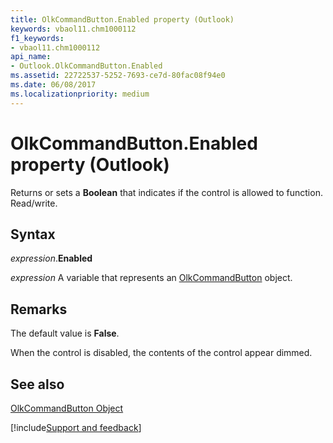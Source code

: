```yaml
---
title: OlkCommandButton.Enabled property (Outlook)
keywords: vbaol11.chm1000112
f1_keywords:
- vbaol11.chm1000112
api_name:
- Outlook.OlkCommandButton.Enabled
ms.assetid: 22722537-5252-7693-ce7d-80fac08f94e0
ms.date: 06/08/2017
ms.localizationpriority: medium
---
```



# OlkCommandButton.Enabled property (Outlook)

Returns or sets a **Boolean** that indicates if the control is allowed to function. Read/write.


## Syntax

_expression_.**Enabled**

_expression_ A variable that represents an [OlkCommandButton](Outlook.OlkCommandButton.md) object.


## Remarks

The default value is **False**.

When the control is disabled, the contents of the control appear dimmed. 


## See also


[OlkCommandButton Object](Outlook.OlkCommandButton.md)

[!include[Support and feedback](~/includes/feedback-boilerplate.md)]